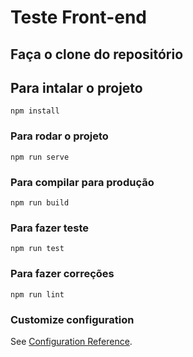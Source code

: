 # Teste Front-end

## Faça o clone do repositório

## Para intalar o projeto
```
npm install
```

### Para rodar o projeto
```
npm run serve
```

### Para compilar para produção
```
npm run build
```

### Para fazer teste
```
npm run test
```

### Para fazer correções
```
npm run lint
```

### Customize configuration
See [Configuration Reference](https://cli.vuejs.org/config/).
